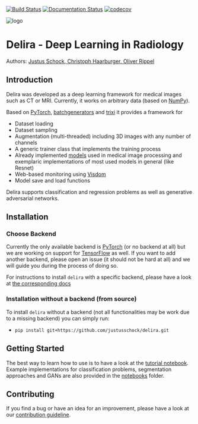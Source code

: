 [![Build Status](https://travis-ci.com/justusschock/delira.svg?branch=master)](https://travis-ci.com/justusschock/delira) [![Documentation Status](https://readthedocs.org/projects/delira/badge/?version=latest)](https://delira.readthedocs.io/en/latest/?badge=latest) [![codecov](https://codecov.io/gh/justusschock/delira/branch/master/graph/badge.svg)](https://codecov.io/gh/justusschock/delira)

![logo](docs/_static/logo/delira.svg "delira - Deep Learning in Radiology")

# Delira - Deep Learning in Radiology
Authors: [Justus Schock, Christoph Haarburger, Oliver Rippel](AUTHORS.rst)

## Introduction
Delira was developed as a deep learning framework for medical images such as CT or MRI. Currently, it works on arbitrary data (based on [NumPy](http://www.numpy.org/)). 

Based on [PyTorch](https://pytorch.org), [batchgenerators](https://github.com/MIC-DKFZ/batchgenerators) and [trixi](https://github.com/MIC-DKFZ/trixi) it provides a framework for
* Dataset loading
* Dataset sampling
* Augmentation (multi-threaded) including 3D images with any number of channels
* A generic trainer class that implements the training process
* Already implemented [models](delira/models) used in medical image processing and exemplaric implementations of most used models in general (like Resnet)
* Web-based monitoring using [Visdom](https://github.com/facebookresearch/visdom)
* Model save and load functions

Delira supports classification and regression problems as well as generative adversarial networks.

## Installation

### Choose Backend

Currently the only available backend is [PyTorch](https://pytorch.org) (or no backend at all) but we are working on support for [TensorFlow](https://tensorflow.org) as well.  If you want to add another backend, please open an issue (it should not be hard at all) and we will guide you during the process of doing so.

For instructions to install `delira` with a specific backend, please have a look at [the corresponding docs](https://delira.readthedocs.io/en/latest/getting_started.html#installation)

### Installation without a backend (from source)
To install `delira` without a backend (not all functionalities may be work due to a missing backend) you can simply run:
* `pip install git+https://github.com/justusschock/delira.git`

## Getting Started
The best way to learn how to use is to have a look at the [tutorial notebook](notebooks/tutorial_delira.ipynb).
Example implementations for classification problems, segmentation approaches and GANs are also provided in the [notebooks](notebooks) folder.

## Contributing
If you find a bug or have an idea for an improvement, please have a look at our [contribution guideline](CONTRIBUTING.md).
